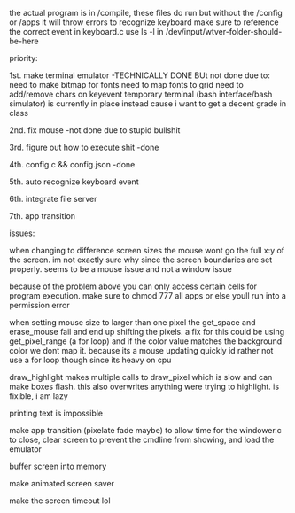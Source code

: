 the actual program is in /compile, these files do run but without the /config or /apps it will throw errors
to recognize keyboard make sure to reference the correct event in keyboard.c use ls -l in /dev/input/wtver-folder-should-be-here

priority:

1st. make terminal emulator -TECHNICALLY DONE BUt not done due to:
need to make bitmap for fonts
need to map fonts to grid
need to add/remove chars on keyevent
temporary terminal (bash interface/bash simulator) is currently in place instead cause i want to get a decent grade in class

2nd. fix mouse -not done due to stupid bullshit

3rd. figure out how to execute shit -done

4th. config.c && config.json -done

5th. auto recognize keyboard event

6th. integrate file server

7th. app transition



issues:

when changing to difference screen sizes the mouse wont go the full x:y of the screen. im not exactly sure why since the screen boundaries are set properly. seems to be a mouse issue and not a window issue

because of the problem above you can only access certain cells for program execution. make sure to chmod 777 all apps or else youll run into a permission error

when setting mouse size to larger than one pixel the get_space and erase_mouse fail and end up shifting the pixels. a fix for this could be using get_pixel_range (a for loop) and if the color value matches the background color we dont map it. 
because its a mouse updating quickly id rather not use a for loop though since its heavy on cpu

draw_highlight makes multiple calls to draw_pixel which is slow and can make boxes flash. this also overwrites anything were trying to highlight. is fixible, i am lazy

printing text is impossible

make app transition (pixelate fade maybe) to allow time for the windower.c to close, clear screen to prevent the cmdline from showing, and load the emulator

buffer screen into memory

make animated screen saver

make the screen timeout lol



